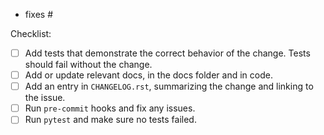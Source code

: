<!--
Before opening a pull request, please open an issue describing the issue or feature the pull request will adress. You can follow the steps in CONTRIBUTING.rst. in case of any doubts regarding the process.

Replace this comment with a description of the change.
-->

<!--
Link to relevant issue(s). Use "fixes" to automatically close an issue.
-->

- fixes #<issue number>

<!--
Make sure to to  complete each step bellow and add "x" to each box.

If only docs were changed, these aren't relevant and can be removed.
-->

Checklist:

- [ ] Add tests that demonstrate the correct behavior of the change. Tests should fail without the change.
- [ ] Add or update relevant docs, in the docs folder and in code.
- [ ] Add an entry in `CHANGELOG.rst`, summarizing the change and linking to the issue.
- [ ] Run `pre-commit` hooks and fix any issues.
- [ ] Run `pytest` and make sure  no tests failed.
